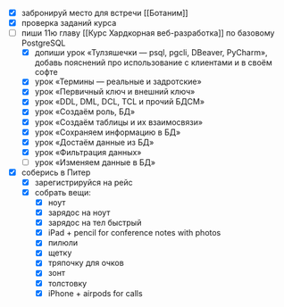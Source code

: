 - [x] забронируй место для встречи [[Ботаним]]
- [x] проверка заданий курса
- [ ] пиши 11ю главу [[Курс Хардкорная веб-разработка]] по базовому PostgreSQL
	- [x] допиши урок «Тулзяшечки — psql, pgcli, DBeaver, PyCharm», добавь пояснений про использование с клиентами и в своём софте
	- [x] урок «Термины — реальные и задротские»
	- [x] урок «Первичный ключ и внешний ключ»
	- [x] урок «DDL, DML, DCL, TCL и прочий БДСМ»
	- [x] урок «Создаём роль, БД»
	- [x] урок «Создаём таблицы и их взаимосвязи»
	- [x] урок «Сохраняем информацию в БД»
	- [x] урок «Достаём данные из БД»
	- [x] урок «Фильтрация данных»
	- [ ] урок «Изменяем данные в БД»
- [x] соберись в Питер
	- [x] зарегистрируйся на рейс
	- [x] собрать вещи:
		- [x] ноут
		- [x] зарядос на ноут
		- [x] зарядос на тел быстрый
		- [x] iPad + pencil for conference notes with photos
		- [x] пилюли
		- [x] щетку
		- [x] тряпочку для очков
		- [x] зонт
		- [x] толстовку
		- [x] iPhone + airpods for calls